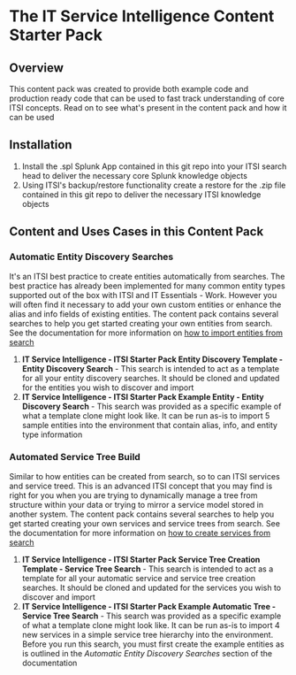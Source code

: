 # The IT Service Intelligence Content Starter Pack

## Overview
This content pack was created to provide both example code and production ready code that can be used to fast track understanding of core ITSI concepts. Read on to see what's present in the content pack and how it can be used

## Installation
1. Install the .spl Splunk App contained in this git repo into your ITSI search head to deliver the necessary core Splunk knowledge objects
2. Using ITSI's backup/restore functionality create a restore for the .zip file contained in this git repo to deliver the necessary ITSI knowledge objects

## Content and Uses Cases in this Content Pack

### Automatic Entity Discovery Searches
It's an ITSI best practice to create entities automatically from searches. The best practice has already been implemented for many common entity types supported out of the box with ITSI and IT Essentials - Work. However you will often find it necessary to add your own custom entities or enhance the alias and info fields of existing entities. The content pack contains several searches to help you get started creating your own entities from search. See the documentation for more information on [how to import entities from search](https://docs.splunk.com/Documentation/ITSI/latest/Entity/ImportSearch) 
1. **IT Service Intelligence - ITSI Starter Pack Entity Discovery Template - Entity Discovery Search** - This search is intended to act as a template for all your entity discovery searches. It should be cloned and updated for the entities you wish to discover and import
2. **IT Service Intelligence - ITSI Starter Pack Example Entity - Entity Discovery Search** - This search was provided as a specific example of what a template clone might look like. It can be run as-is to import 5 sample entities into the environment that contain alias, info, and entity type information

### Automated Service Tree Build
Similar to how entities can be created from search, so to can ITSI services and service treed. This is an advanced ITSI concept that you may find is right for you when you are trying to dynamically manage a tree from structure within your data or trying to mirror a service model stored in another system. The content pack contains several searches to help you get started creating your own services and service trees from search. See the documentation for more information on [how to create services from search](https://https://docs.splunk.com/Documentation/ITSI/latest/SI/ImportSearch) 
1. **IT Service Intelligence - ITSI Starter Pack Service Tree Creation Template - Service Tree Search** - This search is intended to act as a template for all your automatic service and service tree creation searches. It should be cloned and updated for the services you wish to discover and import
2. **IT Service Intelligence - ITSI Starter Pack Example Automatic Tree - Service Tree Search** - This search was provided as a specific example of what a template clone might look like. It can be run as-is to import 4 new services in a simple service tree hierarchy into the environment. Before you run this search, you must first create the example entities as is outlined in the *Automatic Entity Discovery Searches* section of the documentation
